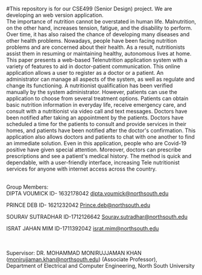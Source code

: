 #This repository is for our CSE499 (Senior Design) project. We are developing an web version application.<br/>
The importance of nutrition cannot be overstated in human life. Malnutrition, on the other hand, increases tension, fatigue, and the disability to perform. Over time, it has also raised the chance of developing many diseases and other health problems. Nowadays, people have been facing nutrition problems and are concerned about their health. As a result, nutritionists assist them in resuming or maintaining healthy, autonomous lives at home. This paper presents a web-based Telenutrition application system with a variety of features to aid in doctor-patient communication. This online application allows a user to register as a doctor or a patient. An administrator can manage all aspects of the system, as well as regulate and change its functioning. A nutritionist qualification has been verified manually by the system administrator. However, patients can use the application to choose from several treatment options. Patients can obtain basic nutrition information in everyday life, receive emergency care, and consult with a nutritionist via video call and text messages. Doctors have been notified after taking an appointment by the patients. Doctors have scheduled a time for the patients to consult and provide services in their homes, and patients have been notified after the doctor's confirmation.  This application also allows doctors and patients to chat with one another to find an immediate solution. Even in this application, people who are Covid-19 positive have given special attention. Moreover, doctors can prescribe prescriptions and see a patient's medical history. The method is quick and dependable, with a user-friendly interface, increasing Tele nutritionist services for anyone with internet access across the country.<br/><br/>

Group Members: <br/>
DIPTA VOUMICK ID- 1632178042 dipta.voumick@northsouth.edu<br/>

PRINCE DEB ID- 1621232042 Prince.deb@northsouth.edu<br/>

SOURAV SUTRADHAR ID-1712126642 Sourav.sutradhar@northsouth.edu<br/>

ISRAT JAHAN MIM ID-1711392042 israt.mim@northsouth.edu <br/><br/><br/>


Supervisor: DR. MOHAMMAD MONIRUJJAMAN KHAN (monirujjaman.khan@northsouth.edu) (Associate Professor), <br/>
Department of Electrical and Computer Engineering, North South University

